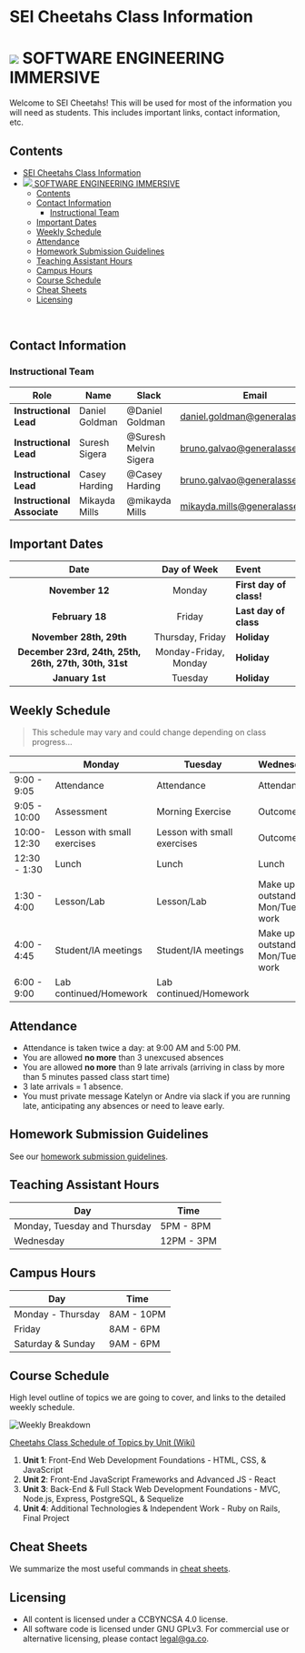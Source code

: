 # SEI Cheetahs Class Information

# ![](https://ga-dash.s3.amazonaws.com/production/assets/logo-9f88ae6c9c3871690e33280fcf557f33.png)  SOFTWARE ENGINEERING IMMERSIVE

Welcome to SEI Cheetahs! This will be used for most of the information you will need as students. This includes important links, contact information, etc.

## Contents

- [SEI Cheetahs Class Information](#sei-cheetahs-class-information)
- [![](https://ga-dash.s3.amazonaws.com/production/assets/logo-9f88ae6c9c3871690e33280fcf557f33.png) SOFTWARE ENGINEERING IMMERSIVE](#httpsga-dashs3amazonawscomproductionassetslogo-9f88ae6c9c3871690e33280fcf557f33png-software-engineering-immersive)
  - [Contents](#contents)
  - [Contact Information](#contact-information)
    - [Instructional Team](#instructional-team)
  - [Important Dates](#important-dates)
  - [Weekly Schedule](#weekly-schedule)
  - [Attendance](#attendance)
  - [Homework Submission Guidelines](#homework-submission-guidelines)
  - [Teaching Assistant Hours](#teaching-assistant-hours)
  - [Campus Hours](#campus-hours)
  - [Course Schedule](#course-schedule)
  - [Cheat Sheets](#cheat-sheets)
  - [Licensing](#licensing)
<br>

## Contact Information

### Instructional Team

| Role                        | Name           | Slack                 | Email                           | GitHub Enterprise                                                     |
| --------------------------- | -------------- | --------------------- | ------------------------------- | --------------------------------------------------------------------- |
| **Instructional Lead**      | Daniel Goldman | @Daniel Goldman       | daniel.goldman@generalassemb.ly | [dan-goldman](https://git.generalassemb.ly/dan-goldman)               |
| **Instructional Lead**      | Suresh Sigera  | @Suresh Melvin Sigera | bruno.galvao@generalassemb.ly   | [sureshmelvinsigera](https://git.generalassemb.ly/sureshmelvinsigera) |
| **Instructional Lead**      | Casey Harding  | @Casey Harding        | bruno.galvao@generalassemb.ly   | [bruno](https://git.generalassemb.ly/brunopgalvao)                    |
| **Instructional Associate** | Mikayda Mills  | @mikayda Mills        | mikayda.mills@generalassemb.ly  | [kdabug](https://git.generalassemb.ly/kdabug)                         |



## Important Dates

|                         Date                          |      Day of Week      | Event                   |
| :---------------------------------------------------: | :-------------------: | :---------------------- |
|                    **November 12**                    |        Monday         | **First day of class!** |
|                    **February 18**                    |        Friday         | **Last day of class**   |
|                **November 28th, 29th**                |   Thursday, Friday    | **Holiday**             |
| **December 23rd, 24th, 25th, 26th, 27th, 30th, 31st** | Monday-Friday, Monday | **Holiday**             |
|                    **January 1st**                    |        Tuesday        | **Holiday**             |

## Weekly Schedule
> This schedule may vary and could change depending on class progress...  

|              | Monday                      | Tuesday                     | Wednesday                         | Thursday                    | Friday                      |
| ------------ | --------------------------- | --------------------------- | --------------------------------- | --------------------------- | --------------------------- |
| 9:00 - 9:05  | Attendance                  | Attendance                  | Attendance                        | Attendance                  | Attendance                  |
| 9:05 - 10:00 | Assessment                  | Morning Exercise            | Outcomes                          | Morning Exercise            | Review/Advanced Topic       |
| 10:00-12:30  | Lesson with small exercises | Lesson with small exercises | Outcomes                          | Lesson with small exercises | Lesson with small exercises |
| 12:30 - 1:30 | Lunch                       | Lunch                       | Lunch                             | Lunch                       | Lunch                       |
| 1:30 - 4:00  | Lesson/Lab                  | Lesson/Lab                  | Make up outstanding Mon/Tues work | Lesson/Lab                  | Lesson/Lab                  |
| 4:00 - 4:45  | Student/IA meetings         | Student/IA meetings         | Make up outstanding Mon/Tues work | Student/IA meetings         | Student/IA meetings         |
| 6:00 - 9:00  | Lab continued/Homework      | Lab continued/Homework      |                                   | Lab continued/Homework      | Lab continued/Homework      |


## Attendance

* Attendance is taken twice a day: at 9:00 AM and 5:00 PM.
* You are allowed **no more** than 3 unexcused absences
* You are allowed **no more** than 9 late arrivals (arriving in class by more than 5 minutes passed class start time)
* 3 late arrivals = 1 absence.
* You must private message Katelyn or Andre via slack if you are running late, anticipating any absences or need to leave early.  

## Homework Submission Guidelines

See our [homework submission guidelines](HOMEWORK_SUBMISSION.md).

## Teaching Assistant Hours

| Day                          | Time       |
| ---------------------------- | ---------- |
| Monday, Tuesday and Thursday | 5PM - 8PM  |
| Wednesday                    | 12PM - 3PM |

## Campus Hours

| Day               | Time       |
| ----------------- | ---------- |
| Monday - Thursday | 8AM - 10PM |
| Friday            | 8AM - 6PM  |
| Saturday & Sunday | 9AM - 6PM  |

## Course Schedule

High level outline of topics we are going to cover, and links to the detailed weekly schedule.


![Weekly Breakdown](https://git.generalassemb.ly/sei-nyc-cheetahs/class-info/blob/master/cheetahs_weekly_breakdown.png)

[Cheetahs Class Schedule of Topics by Unit (Wiki)](https://git.generalassemb.ly/sei-nyc-cheetahs/class-info/wiki/Weekly-Schedules)

1. **Unit 1**: Front-End Web Development Foundations - HTML, CSS, & JavaScript
2. **Unit 2**: Front-End JavaScript Frameworks and Advanced JS - React
3. **Unit 3**: Back-End & Full Stack Web Development Foundations - MVC, Node.js, Express, PostgreSQL, & Sequelize
4. **Unit 4**: Additional Technologies & Independent Work - Ruby on Rails, Final Project

## Cheat Sheets

We summarize the most useful commands in [cheat sheets](https://git.generalassemb.ly/sei-cheetahs/class-info/wiki/Cheat-Sheets).

## Licensing

* All content is licensed under a CC­BY­NC­SA 4.0 license.
* All software code is licensed under GNU GPLv3. For commercial use or alternative licensing, please contact legal@ga.co.
